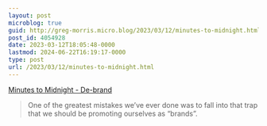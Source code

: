 ```yaml
---
layout: post
microblog: true
guid: http://greg-morris.micro.blog/2023/03/12/minutes-to-midnight.html
post_id: 4054928
date: 2023-03-12T18:05:48-0000
lastmod: 2024-06-22T16:19:17-0000
type: post
url: /2023/03/12/minutes-to-midnight.html
---
```

[Minutes to Midnight - De-brand](https://minutestomidnight.co.uk/blog/de-brand/)

> One of the greatest mistakes we’ve ever done was to fall into that trap that we should be promoting ourselves as “brands”.
